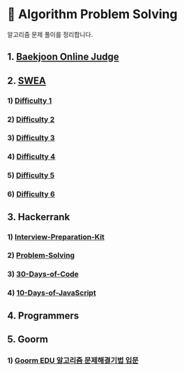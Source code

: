 # 🔮 Algorithm Problem Solving
알고리즘 문제 풀이를 정리합니다.

## 1. [Baekjoon Online Judge](BOJ)

## 2. [SWEA](SWEA)
### 1) [Difficulty 1](SWEA/D1)
### 2) [Difficulty 2](SWEA/D2)
### 3) [Difficulty 3](SWEA/D3)
### 4) [Difficulty 4](SWEA/D4)
### 5) [Difficulty 5](SWEA/D5)
### 6) [Difficulty 6](SWEA/D6)

## 3. Hackerrank
### 1) [Interview-Preparation-Kit](Hackerrank/Interview-Preparation-Kit)
### 2) [Problem-Solving](Hackerrank/Problem-Solving)
### 3) [30-Days-of-Code](Hackerrank/30-Days-of-Code)
### 4) [10-Days-of-JavaScript](Hackerrank/10-Days-of-JavaScript)

## 4. Programmers

## 5. Goorm
### 1) [Goorm EDU 알고리즘 문제해결기법 입문](Goorm/Introduction-To-Algorithm)
